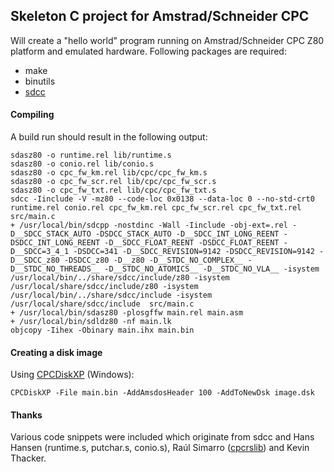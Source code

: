 ## Skeleton C project for Amstrad/Schneider CPC

Will create a "hello world" program running on Amstrad/Schneider CPC Z80 platform and emulated hardware. Following packages are required:

- make
- binutils
- [sdcc](http://sdcc.sourceforge.net/)

#### Compiling

A build run should result in the following output:

```
sdasz80 -o runtime.rel lib/runtime.s
sdasz80 -o conio.rel lib/conio.s
sdasz80 -o cpc_fw_km.rel lib/cpc/cpc_fw_km.s
sdasz80 -o cpc_fw_scr.rel lib/cpc/cpc_fw_scr.s
sdasz80 -o cpc_fw_txt.rel lib/cpc/cpc_fw_txt.s
sdcc -Iinclude -V -mz80 --code-loc 0x0138 --data-loc 0 --no-std-crt0 runtime.rel conio.rel cpc_fw_km.rel cpc_fw_scr.rel cpc_fw_txt.rel src/main.c
+ /usr/local/bin/sdcpp -nostdinc -Wall -Iinclude -obj-ext=.rel -D__SDCC_STACK_AUTO -DSDCC_STACK_AUTO -D__SDCC_INT_LONG_REENT -DSDCC_INT_LONG_REENT -D__SDCC_FLOAT_REENT -DSDCC_FLOAT_REENT -D__SDCC=3_4_1 -DSDCC=341 -D__SDCC_REVISION=9142 -DSDCC_REVISION=9142 -D__SDCC_z80 -DSDCC_z80 -D__z80 -D__STDC_NO_COMPLEX__ -D__STDC_NO_THREADS__ -D__STDC_NO_ATOMICS__ -D__STDC_NO_VLA__ -isystem /usr/local/bin/../share/sdcc/include/z80 -isystem /usr/local/share/sdcc/include/z80 -isystem /usr/local/bin/../share/sdcc/include -isystem /usr/local/share/sdcc/include  src/main.c
+ /usr/local/bin/sdasz80 -plosgffw main.rel main.asm
+ /usr/local/bin/sdldz80 -nf main.lk
objcopy -Iihex -Obinary main.ihx main.bin
```

#### Creating a disk image

Using [CPCDiskXP](http://www.cpcmania.com/cpcdiskxp/cpcdiskxp.htm) (Windows):

```
CPCDiskXP -File main.bin -AddAmsdosHeader 100 -AddToNewDsk image.dsk
```

#### Thanks

Various code snippets were included which originate from sdcc and Hans Hansen (runtime.s, putchar.s, conio.s), Raúl Simarro ([cpcrslib](https://code.google.com/p/cpcrslib/)) and Kevin Thacker.

